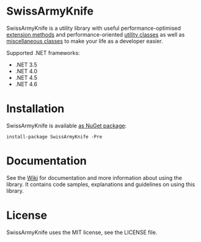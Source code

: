 # SwissArmyKnife

SwissArmyKnife is a utility library with useful performance-optimised [extension methods](https://github.com/akamsteeg/SwissArmyKnife/wiki/Extension-methods) and performance-oriented [utility classes](https://github.com/akamsteeg/SwissArmyKnife/wiki/Performance-oriented-utility-classes) as well as [miscellaneous classes](https://github.com/akamsteeg/SwissArmyKnife/wiki/Miscellaneous-classes) to make your life as a developer easier.

Supported .NET frameworks:
* .NET 3.5
* .NET 4.0
* .NET 4.5
* .NET 4.6

# Installation

SwissArmyKnife is available [as NuGet package](https://www.nuget.org/packages/SwissArmyKnife/):

```
install-package SwissArmyKnife -Pre
```

# Documentation

See the [Wiki](https://github.com/akamsteeg/SwissArmyKnife/wiki) for documentation and more information about using the library. It contains code samples, explanations and guidelines on using this library.

# License

SwissArmyKnife uses the MIT license, see the LICENSE file.
